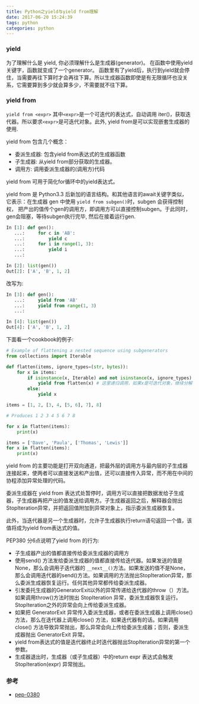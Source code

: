 ```yaml
---
title: Python之yield与yield from理解
date: 2017-06-20 15:24:39
tags: python
categories: python
---
```

### yield
为了理解什么是 yield, 你必须理解什么是生成器(generator)。
在函数中使用yield关键字，函数就变成了一个generator。
函数里有了yield后，执行到yield就会停住，当需要再往下算时才会再往下算。所以生成器函数即使是有无限循环也没关系，它需要算到多少就会算多少，不需要就不往下算。

### yield from
`yield from <expr>` 其中`<expr>`是一个可迭代的表达式，自动调用 iter()，获取迭代器。所以要求`<expr>`是可迭代对象。此外, yield from是可以实现嵌套生成器的使用.

yield from 包含几个概念：
* 委派生成器: 包含yield from表达式的生成器函数
* 子生成器: 从yield from部分获取的生成器。
* 调用方: 调用委派生成器的(调用方)代码

yield from 可用于简化for循环中的yield表达式。

yield from 是 Python3.3 后新加的语言结构。和其他语言的await关键字类似，
它表示：在生成器 gen 中使用 `yield from subgen()`时，subgen 会获得控制权，
把产出的值传个gen的调用方，即调用方可以直接控制subgen。于此同时，gen会阻塞，等待subgen执行完毕, 然后在接着运行gen.
```python
In [1]: def gen():
   ...:     for c in 'AB':
   ...:         yield c
   ...:     for i in range(1, 3):
   ...:         yield i
   ...:

In [2]: list(gen())
Out[2]: ['A', 'B', 1, 2]
```

改写为:
```python
In [3]: def gen():
   ...:     yield from 'AB'
   ...:     yield from range(1, 3)
   ...:

In [4]: list(gen())
Out[4]: ['A', 'B', 1, 2]
```

下面看一个cookbook的例子:
```python
# Example of flattening a nested sequence using subgenerators
from collections import Iterable

def flatten(items, ignore_types=(str, bytes)):
    for x in items:
        if isinstance(x, Iterable) and not isinstance(x, ignore_types):
            yield from flatten(x) # 这里递归调用，如果x是可迭代对象，继续分解
        else:
            yield x

items = [1, 2, [3, 4, [5, 6], 7], 8]

# Produces 1 2 3 4 5 6 7 8

for x in flatten(items):
    print(x)

items = ['Dave', 'Paula', ['Thomas', 'Lewis']]
for x in flatten(items):
    print(x)    
```

yield from 的主要功能是打开双向通道，把最外层的调用方与最内层的子生成器连接起来，使两者可以直接发送和产出值，还可以直接传入异常，而不用在中间的协程添加异常处理的代码。

委派生成器在 yield from 表达式处暂停时，调用方可以直接把数据发给子生成器，子生成器再把产出的值发送给调用方。子生成器返回之后，解释器会抛出StopIteration异常，并把返回值附加到异常对象上，指示委派生成器恢复。

此外，当迭代器是另一个生成器时，允许子生成器执行return语句返回一个值，该值将成为yield from表达式的值。

PEP380 分6点说明了yield from 的行为:
* 子生成器产出的值都直接传给委派生成器的调用方
* 使用send() 方法发给委派生成器的值都直接传给迭代器。如果发送的值是None，那么会调用子迭代器的 `__next__()`方法。如果发送的值不是None，那么会调用迭代器的send()方法。如果调用的方法抛出StopIteration异常，那么委派生成器恢复运行。任何其他异常都传给委派生成器。
* 引发委托生成器的GeneratorExit以外的异常传递给迭代器的throw（）方法。如果调用throw()方法时抛出 StopIteration 异常，委派生成器恢复运行。StopIteration之外的异常会向上传给委派生成器。
* 如果把 GeneratorExit 异常传入委派生成器，或者在委派生成器上调用close() 方法，那么在迭代器上调用close() 方法，如果迭代器有的话。如果调用close() 方法导致异常抛出，那么异常会向上传给委派生成器；否则，委派生成器抛出 GeneratorExit 异常。
* yield from表达式的值是迭代器终止时迭代器抛出StopIteration异常的第一个参数。
* 生成器退出时，生成器（或子生成器）中的return expr 表达式会触发 StopIteration(expr) 异常抛出。


### 参考
* [pep-0380](https://www.python.org/dev/peps/pep-0380/#proposal)
